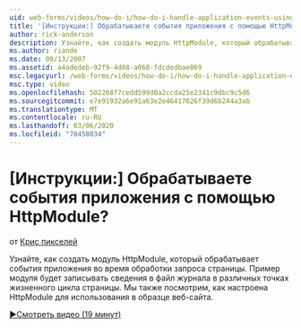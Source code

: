 ```yaml
---
uid: web-forms/videos/how-do-i/how-do-i-handle-application-events-using-an-httpmodule
title: '[Инструкции:] Обрабатываете события приложения с помощью HttpModule? | Документы Майкрософт'
author: rick-anderson
description: Узнайте, как создать модуль HttpModule, который обрабатывает события приложения во время обработки запроса страницы. В этом примере модуль будет записывать сведения в журнал...
ms.author: riande
ms.date: 09/13/2007
ms.assetid: a4adedeb-92f9-4d08-a068-fdcdedbae069
msc.legacyurl: /web-forms/videos/how-do-i/how-do-i-handle-application-events-using-an-httpmodule
msc.type: video
ms.openlocfilehash: 502268f7cedd599d0a2ccda25e2341c9dbc9c5d6
ms.sourcegitcommit: e7e91932a6e91a63e2e46417626f39d6b244a3ab
ms.translationtype: MT
ms.contentlocale: ru-RU
ms.lasthandoff: 03/06/2020
ms.locfileid: "78458034"
---
```

# <a name="how-do-i-handle-application-events-using-an-httpmodule"></a>[Инструкции:] Обрабатываете события приложения с помощью HttpModule?

от [Крис пикселей](https://twitter.com/chrispels)

Узнайте, как создать модуль HttpModule, который обрабатывает события приложения во время обработки запроса страницы. Пример модуля будет записывать сведения в файл журнала в различных точках жизненного цикла страницы. Мы также посмотрим, как настроена HttpModule для использования в образце веб-сайта.

[&#9654;Смотреть видео (19 минут)](https://channel9.msdn.com/Blogs/ASP-NET-Site-Videos/how-do-i-handle-application-events-using-an-httpmodule)
